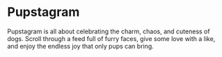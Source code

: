 # Pupstagram
Pupstagram is all about celebrating the charm, chaos, and cuteness of dogs. Scroll through a feed full of furry faces, give some love with a like, and enjoy the endless joy that only pups can bring.
